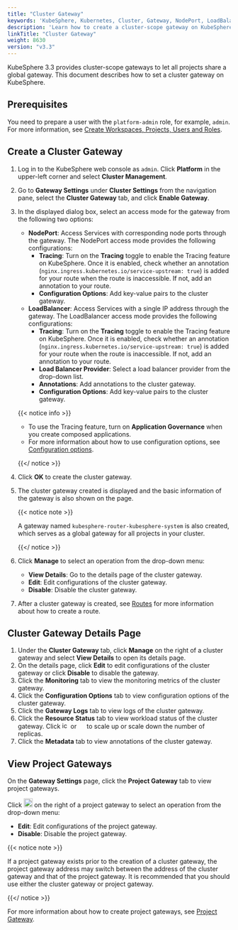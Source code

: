 ```yaml
---
title: "Cluster Gateway"
keywords: 'KubeSphere, Kubernetes, Cluster, Gateway, NodePort, LoadBalancer'
description: 'Learn how to create a cluster-scope gateway on KubeSphere.'
linkTitle: "Cluster Gateway"
weight: 8630
version: "v3.3"
---
```


KubeSphere 3.3 provides cluster-scope gateways to let all projects share a global gateway. This document describes how to set a cluster gateway on KubeSphere.

## Prerequisites

You need to prepare a user with the `platform-admin` role, for example, `admin`. For more information, see [Create Workspaces, Projects, Users and Roles](../../../quick-start/create-workspace-and-project/).

## Create a Cluster Gateway

1. Log in to the KubeSphere web console as `admin`. Click **Platform** in the upper-left corner and select **Cluster Management**.

2. Go to **Gateway Settings** under **Cluster Settings** from the navigation pane, select the **Cluster Gateway** tab, and click **Enable Gateway**.

3. In the displayed dialog box, select an access mode for the gateway from the following two options:

   - **NodePort**: Access Services with corresponding node ports through the gateway. The NodePort access mode provides the following configurations:
     - **Tracing**: Turn on the **Tracing** toggle to enable the Tracing feature on KubeSphere. Once it is enabled, check whether an annotation (`nginx.ingress.kubernetes.io/service-upstream: true`) is added for your route when the route is inaccessible. If not, add an annotation to your route.
     - **Configuration Options**: Add key-value pairs to the cluster gateway.
   - **LoadBalancer**: Access Services with a single IP address through the gateway. The LoadBalancer access mode provides the following configurations:
     - **Tracing**: Turn on the **Tracing** toggle to enable the Tracing feature on KubeSphere. Once it is enabled, check whether an annotation (`nginx.ingress.kubernetes.io/service-upstream: true`) is added for your route when the route is inaccessible. If not, add an annotation to your route.
     - **Load Balancer Provider**: Select a load balancer provider from the drop-down list.
     - **Annotations**: Add annotations to the cluster gateway.
     - **Configuration Options**: Add key-value pairs to the cluster gateway.

   {{< notice info >}}

   - To use the Tracing feature, turn on **Application Governance** when you create composed applications.
   - For more information about how to use configuration options, see [Configuration options](https://kubernetes.github.io/ingress-nginx/user-guide/nginx-configuration/configmap/#configuration-options).

   {{</ notice >}}

4. Click **OK** to create the cluster gateway.

5. The cluster gateway created is displayed and the basic information of the gateway is also shown on the page.

   {{< notice note >}}

   A gateway named `kubesphere-router-kubesphere-system` is also created, which serves as a global gateway for all projects in your cluster.

   {{</ notice >}}

6. Click **Manage** to select an operation from the drop-down menu:

   - **View Details**: Go to the details page of the cluster gateway.
   - **Edit**: Edit configurations of the cluster gateway.
   - **Disable**: Disable the cluster gateway.

7. After a cluster gateway is created, see [Routes](../../../project-user-guide/application-workloads/routes/#create-a-route) for more information about how to create a route.

## Cluster Gateway Details Page

1. Under the **Cluster Gateway** tab, click **Manage** on the right of a cluster gateway and select **View Details** to open its details page.
2. On the details page, click **Edit** to edit configurations of the cluster gateway or click **Disable** to disable the gateway.
3. Click the **Monitoring** tab to view the monitoring metrics of the cluster gateway.
4. Click the **Configuration Options** tab to view configuration options of the cluster gateway.
5. Click the **Gateway Logs** tab to view logs of the cluster gateway.
6. Click the **Resource Status** tab to view workload status of the cluster gateway. Click <img src="/images/docs/v3.x/common-icons/replica-plus-icon.png" width="15" alt="icon" /> or <img src="/images/docs/v3.x/common-icons/replica-minus-icon.png" width="15" /> to scale up or scale down the number of replicas.
7. Click the **Metadata** tab to view annotations of the cluster gateway.

## View Project Gateways

On the **Gateway Settings** page, click the **Project Gateway** tab to view project gateways.

Click <img src="/images/docs/v3.x/project-administration/role-and-member-management/three-dots.png" width="20px" alt="icon"> on the right of a project gateway to select an operation from the drop-down menu:

- **Edit**: Edit configurations of the project gateway.
- **Disable**: Disable the project gateway.

{{< notice note >}}

If a project gateway exists prior to the creation of a cluster gateway, the project gateway address may switch between the address of the cluster gateway and that of the project gateway. It is recommended that you should use either the cluster gateway or project gateway.

{{</ notice >}}

For more information about how to create project gateways, see [Project Gateway](../../../project-administration/project-gateway/).
